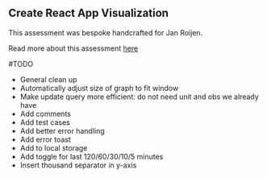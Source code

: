 ## Create React App Visualization

This assessment was bespoke handcrafted for Jan Roijen.

Read more about this assessment [here](https://react.eogresources.com)

#TODO
- General clean up
- Automatically adjust size of graph to fit window
- Make update query more efficient: do not need unit and obs we already have
- Add comments
- Add test cases
- Add better error handling
- Add error toast
- Add to local storage
- Add toggle for last 120/60/30/10/5 minutes
- Insert thousand separator in y-axis
